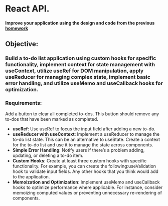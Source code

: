 # React API.

#### Improve your application using the design and code from the previous [homework](../20-react-hooks/task.md)

## Objective:

### Build a to-do list application using custom hooks for specific functionality, implement context for state management with useContext, utilize useRef for DOM manipulation, apply useReducer for managing complex state, implement basic error handling, and utilize useMemo and useCallback hooks for optimization.

### Requirements:

Add a button to clear all completed to-dos. This button should remove any to-dos that have been marked as completed.

- **useRef**:
  Use useRef to focus the input field after adding a new to-do.
- **useReducer with useContext**:
  Implement a useReducer to manage the to-do list state. This can be an alternative to useState.
  Create a context for the to-do list and use it to manage the state across components.
- **Simple Error Handling**:
  Notify users if there’s a problem adding, updating, or deleting a to-do item.
- **Custom Hooks**:
  Create at least three custom hooks with specific functionality. For example, you can create the following:useValidation hook to validate input fields.
  Any other hooks that you think would add to the application.
- **Memoization and Optimization**:
  Implement useMemo and useCallback hooks to optimize performance where applicable. For instance, consider memoizing computed values or preventing unnecessary re-rendering of components.
